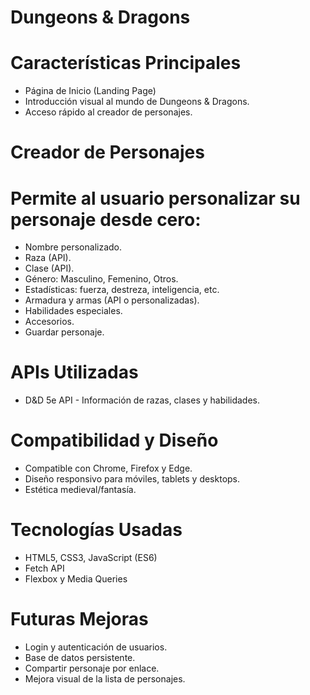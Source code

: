 # Dungeons & Dragons
# Características Principales

- Página de Inicio (Landing Page)
- Introducción visual al mundo de Dungeons & Dragons.
- Acceso rápido al creador de personajes.

# Creador de Personajes

# Permite al usuario personalizar su personaje desde cero:
- Nombre personalizado.
- Raza (API).
- Clase (API).
- Género: Masculino, Femenino, Otros.
- Estadísticas: fuerza, destreza, inteligencia, etc.
- Armadura y armas (API o personalizadas).
- Habilidades especiales.
- Accesorios.
- Guardar personaje.

# APIs Utilizadas
- D&D 5e API - Información de razas, clases y habilidades.

# Compatibilidad y Diseño
- Compatible con Chrome, Firefox y Edge.
- Diseño responsivo para móviles, tablets y desktops.
- Estética medieval/fantasía.

# Tecnologías Usadas
- HTML5, CSS3, JavaScript (ES6)
- Fetch API
- Flexbox y Media Queries

# Futuras Mejoras
- Login y autenticación de usuarios.
- Base de datos persistente.
- Compartir personaje por enlace.
- Mejora visual de la lista de personajes.
